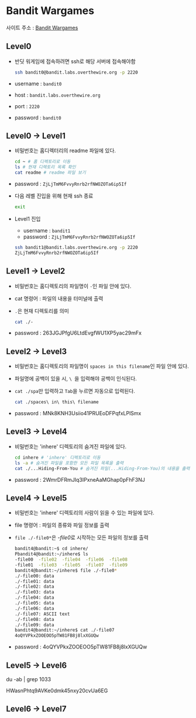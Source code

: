 # Bandit Wargames

사이트 주소 : [Bandit Wargames](https://overthewire.org/wargames/bandit/)

## Level0

- 반딧 워게임에 접속하려면 ssh로 해당 서버에 접속해야함

	```bash
	ssh bandit0@bandit.labs.overthewire.org -p 2220
	```

- username : `bandit0`  
- host : `bandit.labs.overthewire.org`  
- port : `2220`  
- password : `bandit0`  

## Level0 -> Level1

- 비밀번호는 홈디렉터리의 readme 파일에 있다.

	```bash
	cd ~ # 홈 디렉토리로 이동  
	ls # 현재 디렉토리 목록 확인  
	cat readme # readme 파일 보기  
	```

- password : `ZjLjTmM6FvvyRnrb2rfNWOZOTa6ip5If`

- 다음 레벨 진입을 위해 현재 ssh 종료

	```bash
	exit
	```

- Level1 진입  
	- username : `bandit1`  
	- password : `ZjLjTmM6FvvyRnrb2rfNWOZOTa6ip5If`

	```bash
	ssh bandit1@bandit.labs.overthewire.org -p 2220  
	ZjLjTmM6FvvyRnrb2rfNWOZOTa6ip5If  
	```

## Level1 -> Level2

- 비밀번호는 홈디렉토리의 파일명이 `-`인 파일 안에 있다.

- cat 명령어 : 파일의 내용을 터미널에 출력 

- `.`은 현재 디렉토리를 의미

	```bash
	cat ./-
	```

- password : 263JGJPfgU6LtdEvgfWU1XP5yac29mFx

## Level2 -> Level3

- 비밀번호는 홈디렉토리의 파일명이 `spaces in this filename`인 파일 안에 있다.

- 파일명에 공백이 있을 시, `\ `을 입력해야 공백이 인식된다.

- `cat ./spa`만 입력하고 `Tab`을 누르면 자동으로 입력된다.

	```bash
	cat ./spaces\ in\ this\ filename 
	```

- password : MNk8KNH3Usiio41PRUEoDFPqfxLPlSmx

## Level3 -> Level4

- 비밀번호는 'inhere' 디렉토리의 숨겨진 파일에 있다.

	```bash
	cd inhere # 'inhere' 디렉토리로 이동
	ls -a # 숨겨진 파일을 포함한 모든 파일 목록을 출력
	cat ./...Hiding-From-You # 숨겨진 파일(...Hiding-From-You)의 내용을 출력
	```

- password : 2WmrDFRmJIq3IPxneAaMGhap0pFhF3NJ

## Level4 -> Level5

- 비밀번호는 'inhere' 디렉토리의 사람이 읽을 수 있는 파일에 있다.

- file 명령어 : 파일의 종류와 파일 정보를 출력 

- `file ./-file0*`은 *-file0*로 시작하는 모든 파일의 정보를 출력

	```bash
	bandit4@bandit:~$ cd inhere/
	Pbandit4@bandit:~/inhere$ ls
	-file00  -file02  -file04  -file06  -file08
	-file01  -file03  -file05  -file07  -file09
	bandit4@bandit:~/inhere$ file ./-file0*
	./-file00: data
	./-file01: data
	./-file02: data
	./-file03: data
	./-file04: data
	./-file05: data
	./-file06: data
	./-file07: ASCII text
	./-file08: data
	./-file09: data
	bandit4@bandit:~/inhere$ cat ./-file07
	4oQYVPkxZOOEOO5pTW81FB8j8lxXGUQw
	```

- password : 4oQYVPkxZOOEOO5pTW81FB8j8lxXGUQw

## Level5 -> Level6

du -ab | grep 1033

HWasnPhtq9AVKe0dmk45nxy20cvUa6EG

## Level6 -> Level7



























